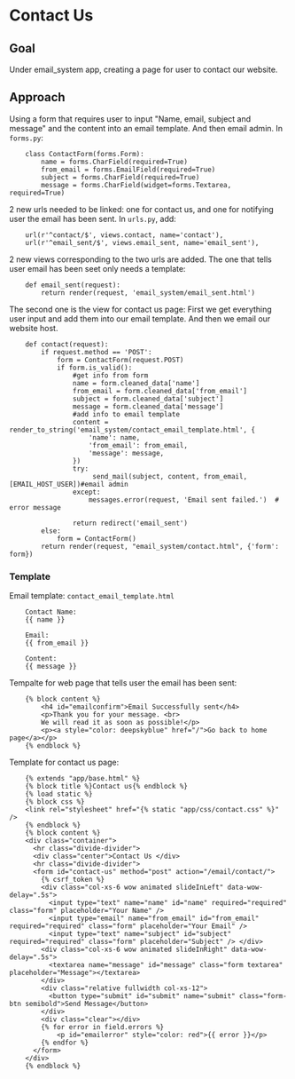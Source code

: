 # Contact Us

## Goal
Under email_system app, creating a page for user to contact our website.

## Approach
Using a form that requires user to input "Name, email, subject and message" and the content into an email template. And then email admin. 
In `forms.py`:
```
    class ContactForm(forms.Form):
        name = forms.CharField(required=True)
        from_email = forms.EmailField(required=True)
        subject = forms.CharField(required=True)
        message = forms.CharField(widget=forms.Textarea, required=True)
```
2 new urls needed to be linked: one for contact us, and one for notifying user the email has been sent.
In `urls.py`, add:
```
    url(r'^contact/$', views.contact, name='contact'),
    url(r'^email_sent/$', views.email_sent, name='email_sent'),
```
2 new views corresponding to the two urls are added.
The one that tells user email has been seet only needs a template:
```
    def email_sent(request):
        return render(request, 'email_system/email_sent.html')
```
The second one is the view for contact us page:
First we get everything user input and add them into our email template. And then we email our website host.
```
    def contact(request):
        if request.method == 'POST':
            form = ContactForm(request.POST)
            if form.is_valid():
                #get info from form
                name = form.cleaned_data['name']
                from_email = form.cleaned_data['from_email']
                subject = form.cleaned_data['subject']
                message = form.cleaned_data['message']
                #add info to email template
                content = render_to_string('email_system/contact_email_template.html', {
                    'name': name,
                    'from_email': from_email,
                    'message': message,
                })
                try:
                     send_mail(subject, content, from_email, [EMAIL_HOST_USER])#email admin
                except:
                    messages.error(request, 'Email sent failed.')  # error message

                return redirect('email_sent')
        else:
            form = ContactForm()
        return render(request, "email_system/contact.html", {'form': form})
```

### Template
Email template:
`contact_email_template.html`
```
    Contact Name:
    {{ name }}

    Email:
    {{ from_email }}

    Content:
    {{ message }}
```

Tempalte for web page that tells user the email has been sent:
```
    {% block content %}
        <h4 id="emailconfirm">Email Successfully sent</h4>
        <p>Thank you for your message. <br>
        We will read it as soon as possible!</p>
        <p><a style="color: deepskyblue" href="/">Go back to home page</a></p>
    {% endblock %}
```  

Template for contact us page:
```
    {% extends "app/base.html" %} 
    {% block title %}Contact us{% endblock %}
    {% load static %} 
    {% block css %}
    <link rel="stylesheet" href="{% static "app/css/contact.css" %}" />
    {% endblock %} 
    {% block content %}
    <div class="container">
      <hr class="divide-divider">
      <div class="center">Contact Us </div>
      <hr class="divide-divider">
      <form id="contact-us" method="post" action="/email/contact/">
        {% csrf_token %}
        <div class="col-xs-6 wow animated slideInLeft" data-wow-delay=".5s">
          <input type="text" name="name" id="name" required="required" class="form" placeholder="Your Name" />
          <input type="email" name="from_email" id="from_email" required="required" class="form" placeholder="Your Email" />
          <input type="text" name="subject" id="subject" required="required" class="form" placeholder="Subject" /> </div>
        <div class="col-xs-6 wow animated slideInRight" data-wow-delay=".5s">
          <textarea name="message" id="message" class="form textarea" placeholder="Message"></textarea>
        </div>
        <div class="relative fullwidth col-xs-12">
          <button type="submit" id="submit" name="submit" class="form-btn semibold">Send Message</button>
        </div>
        <div class="clear"></div>
        {% for error in field.errors %}
            <p id="emailerror" style="color: red">{{ error }}</p>
        {% endfor %}
      </form>
    </div>
    {% endblock %}
```
